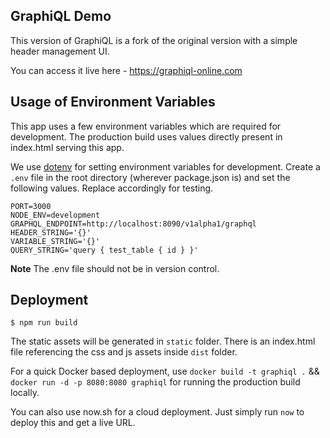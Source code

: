 ## GraphiQL Demo

This version of GraphiQL is a fork of the original version with a simple header management UI.

You can access it live here - https://graphiql-online.com

## Usage of Environment Variables

This app uses a few environment variables which are required for development. The production build uses values directly present in index.html serving this app.

We use [dotenv](https://github.com/motdotla/dotenv) for setting environment variables for development. Create a `.env` file in the root directory (wherever package.json is) and set the following values. Replace accordingly for testing.

```
PORT=3000
NODE_ENV=development
GRAPHQL_ENDPOINT=http://localhost:8090/v1alpha1/graphql
HEADER_STRING='{}'
VARIABLE_STRING='{}'
QUERY_STRING='query { test_table { id } }'
```

**Note**
The .env file should not be in version control.

## Deployment

```
$ npm run build
```

The static assets will be generated in `static` folder. There is an index.html file referencing the css and js assets inside `dist` folder.

For a quick Docker based deployment, use `docker build -t graphiql .` && `docker run -d -p 8080:8080 graphiql` for running the production build locally.

You can also use now.sh for a cloud deployment. Just simply run `now` to deploy this and get a live URL.
